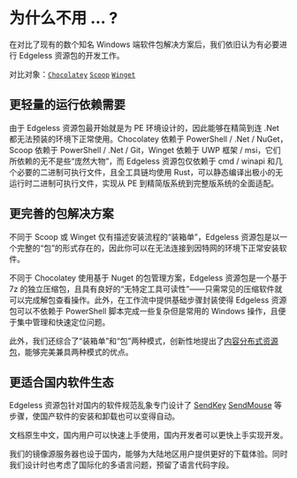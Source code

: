 # 为什么不用 ... ?
在对比了现有的数个知名 Windows 端软件包解决方案后，我们依旧认为有必要进行 Edgeless 资源包的开发工作。

对比对象：[`Chocolatey`](https://chocolatey.org/) [`Scoop`](https://https://scoop.sh/) [`Winget`](https://github.com/microsoft/winget-cli)

## 更轻量的运行依赖需要
由于 Edgeless 资源包最开始就是为 PE 环境设计的，因此能够在精简到连 .Net 都无法预装的环境下正常使用。Chocolatey 依赖于 PowerShell / .Net / NuGet，Scoop 依赖于 PowerShell / .Net / Git，Winget 依赖于 UWP 框架 / msi，它们所依赖的无不是些“庞然大物”，而 Edgeless 资源包仅依赖于 cmd / winapi 和几个必要的二进制可执行文件，且全工具链均使用 Rust，可以静态编译出极小的无运行时二进制可执行文件，实现从 PE 到精简版系统到完整版系统的全面适配。

## 更完善的包解决方案
不同于 Scoop 或 Winget 仅有描述安装流程的“装箱单”，Edgeless 资源包是以一个完整的“包”的形式存在的，因此你可以在无法连接到因特网的环境下正常安装软件。

不同于 Chocolatey 使用基于 Nuget 的包管理方案，Edgeless 资源包是一个基于 7z 的独立压缩包，且具有良好的“无特定工具可读性”——只需常见的压缩软件就可以完成解包查看操作。此外，在工作流中提供基础步骤封装使得 Edgeless 资源包可以不依赖于 PowerShell 脚本完成一些复杂但是常用的 Windows 操作，且便于集中管理和快速定位问题。

此外，我们还综合了“装箱单”和“包”两种模式，创新性地提出了[内容分布式资源包](property.md#内容分布式资源包)，能够完美兼具两种模式的优点。

## 更适合国内软件生态
Edgeless 资源包针对国内的软件规范乱象专门设计了 [SendKey](api.md#sendkey) [SendMouse](api.md#sendmouse) 等步骤，使国产软件的安装和卸载也可以变得自动。

文档原生中文，国内用户可以快速上手使用，国内开发者可以更快上手实现开发。

我们的镜像源服务器也设于国内，能够为大陆地区用户提供更好的下载体验。同时我们设计时也考虑了国际化的多语言问题，预留了语言代码字段。
